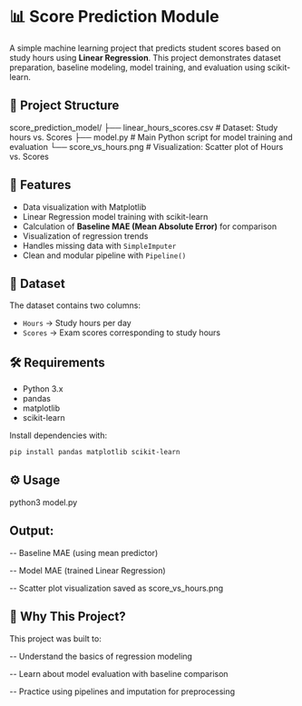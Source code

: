 # 📊 Score Prediction Module

A simple machine learning project that predicts student scores based on study hours using **Linear Regression**. This project demonstrates dataset preparation, baseline modeling, model training, and evaluation using scikit-learn.

## 📂 Project Structure
score_prediction_model/
├── linear_hours_scores.csv # Dataset: Study hours vs. Scores
├── model.py # Main Python script for model training and evaluation
└── score_vs_hours.png # Visualization: Scatter plot of Hours vs. Scores


## 🚀 Features
- Data visualization with Matplotlib
- Linear Regression model training with scikit-learn
- Calculation of **Baseline MAE (Mean Absolute Error)** for comparison
- Visualization of regression trends
- Handles missing data with `SimpleImputer`
- Clean and modular pipeline with `Pipeline()`

## 📁 Dataset
The dataset contains two columns:
- `Hours` → Study hours per day
- `Scores` → Exam scores corresponding to study hours

## 🛠️ Requirements
- Python 3.x
- pandas
- matplotlib
- scikit-learn

Install dependencies with:

```bash
pip install pandas matplotlib scikit-learn
```

## ⚙️ Usage
python3 model.py

## Output:
-- Baseline MAE (using mean predictor)

-- Model MAE (trained Linear Regression)

-- Scatter plot visualization saved as score_vs_hours.png
## 📌 Why This Project?
This project was built to:

-- Understand the basics of regression modeling

-- Learn about model evaluation with baseline comparison

-- Practice using pipelines and imputation for preprocessing
